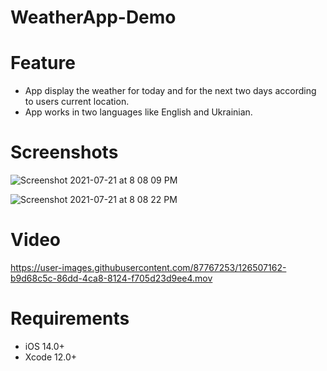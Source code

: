 # WeatherApp-Demo

# Feature
- App display the weather for today and for the next two days according to users current location.
- App works in two languages like English and Ukrainian.

# Screenshots
![Screenshot 2021-07-21 at 8 08 09 PM](https://user-images.githubusercontent.com/87767253/126507432-74739b07-a3b8-46d1-83c7-87e7ee4f878f.png)

![Screenshot 2021-07-21 at 8 08 22 PM](https://user-images.githubusercontent.com/87767253/126507449-9d8090b3-0ddd-417c-9b98-01c748f822cb.png)

# Video
https://user-images.githubusercontent.com/87767253/126507162-b9d68c5c-86dd-4ca8-8124-f705d23d9ee4.mov

# Requirements
- iOS 14.0+
- Xcode 12.0+
